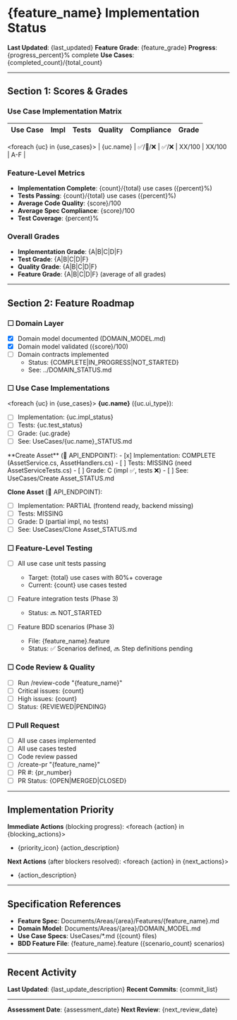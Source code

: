 # {feature_name} Implementation Status

**Last Updated**: {last_updated}
**Feature Grade**: {feature_grade}
**Progress**: {progress_percent}% complete
**Use Cases**: {completed_count}/{total_count}

---

## Section 1: Scores & Grades

### Use Case Implementation Matrix

| Use Case | Impl | Tests | Quality | Compliance | Grade |
|----------|------|-------|---------|------------|-------|
<foreach {uc} in {use_cases}>
| {uc.name} | ✅/🔨/❌ | ✅/❌ | XX/100 | XX/100 | A-F |
</foreach>

### Feature-Level Metrics
- **Implementation Complete**: {count}/{total} use cases ({percent}%)
- **Tests Passing**: {count}/{total} use cases ({percent}%)
- **Average Code Quality**: {score}/100
- **Average Spec Compliance**: {score}/100
- **Test Coverage**: {percent}%

### Overall Grades
- **Implementation Grade**: {A|B|C|D|F}
- **Test Grade**: {A|B|C|D|F}
- **Quality Grade**: {A|B|C|D|F}
- **Feature Grade**: {A|B|C|D|F} (average of all grades)

---

## Section 2: Feature Roadmap

### ☐ Domain Layer
- [x] Domain model documented (DOMAIN_MODEL.md)
- [x] Domain model validated ({score}/100)
- [ ] Domain contracts implemented
  - Status: {COMPLETE|IN_PROGRESS|NOT_STARTED}
  - See: ../DOMAIN_STATUS.md

### ☐ Use Case Implementations

<foreach {uc} in {use_cases}>
**{uc.name}** ({uc.ui_type}):
- [ ] Implementation: {uc.impl_status}
- [ ] Tests: {uc.test_status}
- [ ] Grade: {uc.grade}
- [ ] See: UseCases/{uc.name}_STATUS.md
</foreach>

<examples>
**Create Asset** (🔌 API_ENDPOINT):
- [x] Implementation: COMPLETE (AssetService.cs, AssetHandlers.cs)
- [ ] Tests: MISSING (need AssetServiceTests.cs)
- [ ] Grade: C (impl ✅, tests ❌)
- [ ] See: UseCases/Create Asset_STATUS.md

**Clone Asset** (🔌 API_ENDPOINT):
- [ ] Implementation: PARTIAL (frontend ready, backend missing)
- [ ] Tests: MISSING
- [ ] Grade: D (partial impl, no tests)
- [ ] See: UseCases/Clone Asset_STATUS.md
</examples>

### ☐ Feature-Level Testing
- [ ] All use case unit tests passing
  - Target: {total} use cases with 80%+ coverage
  - Current: {count} use cases tested

- [ ] Feature integration tests (Phase 3)
  - Status: 🔜 NOT_STARTED

- [ ] Feature BDD scenarios (Phase 3)
  - File: {feature_name}.feature
  - Status: ✅ Scenarios defined, 🔜 Step definitions pending

### ☐ Code Review & Quality
- [ ] Run /review-code "{feature_name}"
- [ ] Critical issues: {count}
- [ ] High issues: {count}
- [ ] Status: {REVIEWED|PENDING}

### ☐ Pull Request
- [ ] All use cases implemented
- [ ] All use cases tested
- [ ] Code review passed
- [ ] /create-pr "{feature_name}"
- [ ] PR #: {pr_number}
- [ ] PR Status: {OPEN|MERGED|CLOSED}

---

## Implementation Priority

**Immediate Actions** (blocking progress):
<foreach {action} in {blocking_actions}>
- {priority_icon} {action_description}
</foreach>

**Next Actions** (after blockers resolved):
<foreach {action} in {next_actions}>
- {action_description}
</foreach>

---

## Specification References

- **Feature Spec**: Documents/Areas/{area}/Features/{feature_name}.md
- **Domain Model**: Documents/Areas/{area}/DOMAIN_MODEL.md
- **Use Case Specs**: UseCases/*.md ({count} files)
- **BDD Feature File**: {feature_name}.feature ({scenario_count} scenarios)

---

## Recent Activity

**Last Updated**: {last_update_description}
**Recent Commits**: {commit_list}

---

**Assessment Date**: {assessment_date}
**Next Review**: {next_review_date}
